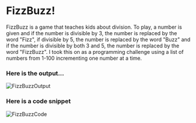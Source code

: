 # FizzBuzz!
FizzBuzz is a game that teaches kids about division. To play, a number is given and if the number is divisible by 3, the number is replaced by the word "Fizz", if divisible by 5, the number is replaced by the word "Buzz" and if the number is divisible by both 3 and 5, the number is replaced by the word "FizzBuzz". I took this on as a programming challenge using a list of numbers from 1-100 incrementing one number at a time. 

### Here is the output...

![FizzBuzzOutput](https://itstaraking.github.io/FizzBuzz/FixxBuzzCSharp/FBImage.png)

### Here is a code snippet 

![FizzBuzzCode](https://itstaraking.github.io/FizzBuzz/FixxBuzzCSharp/FBCode.png)
